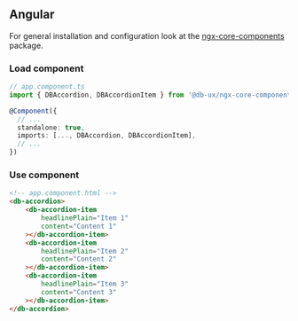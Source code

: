<!--
SPDX-FileCopyrightText: 2025 DB Systel GmbH

SPDX-License-Identifier: Apache-2.0
-->

## Angular

For general installation and configuration look at the [ngx-core-components](https://www.npmjs.com/package/@db-ux/ngx-core-components) package.

### Load component

```ts app.component.ts
// app.component.ts
import { DBAccordion, DBAccordionItem } from '@db-ux/ngx-core-components';

@Component({
  // ...
  standalone: true,
  imports: [..., DBAccordion, DBAccordionItem],
  // ...
})
```

### Use component

```html app.component.html
<!-- app.component.html -->
<db-accordion>
	<db-accordion-item
		headlinePlain="Item 1"
		content="Content 1"
	></db-accordion-item>
	<db-accordion-item
		headlinePlain="Item 2"
		content="Content 2"
	></db-accordion-item>
	<db-accordion-item
		headlinePlain="Item 3"
		content="Content 3"
	></db-accordion-item>
</db-accordion>
```

